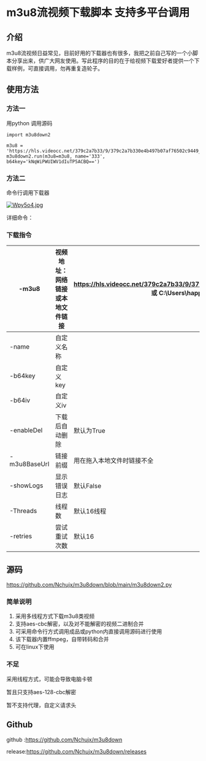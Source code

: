 # m3u8流视频下载脚本 支持多平台调用

## 介绍

m3u8流视频日益常见，目前好用的下载器也有很多，我把之前自己写的一个小脚本分享出来，供广大网友使用。写此程序的目的在于给视频下载爱好者提供一个下载样例，可直接调用，勿再重复造轮子。

## 使用方法

### 方法一

用python 调用源码

```
import m3u8down2

m3u8 = 'https://hls.videocc.net/379c2a7b33/9/379c2a7b330e4b497b07af76502c9449_1.m3u8'
m3u8down2.run(m3u8=m3u8, name='333', b64key='kNqWiPWUIWV1dIuTP5ACBQ==')
```

### 方法二

命令行调用下载器

[![Wpy5o4.jpg](https://z3.ax1x.com/2021/07/10/Wpy5o4.jpg)](https://imgtu.com/i/Wpy5o4)

详细命令：

### 下载指令

| -m3u8        | 视频地址：网络链接或本地文件链接 | https://hls.videocc.net/379c2a7b33/9/379c2a7b330e4b497b07af76502c9449_1.m3u8 或 C:\Users\happy\Downloads\v.f230 |
| ------------ | -------------------------------- | ------------------------------------------------------------ |
| -name        | 自定义名称                       |                                                              |
| -b64key      | 自定义key                        |                                                              |
| -b64iv       | 自定义iv                         |                                                              |
| -enableDel   | 下载后自动删除                   | 默认为True                                                   |
| -m3u8BaseUrl | 链接前缀                         | 用在拖入本地文件时链接不全                                   |
| -showLogs    | 显示错误日志                     | 默认False                                                    |
| -Threads     | 线程数                           | 默认16线程                                                   |
| -retries     | 尝试重试次数                     | 默认16                                                       |

## 源码

https://github.com/Nchujx/m3u8down/blob/main/m3u8down2.py

### 简单说明

1. 采用多线程方式下载m3u8类视频
2. 支持aes-cbc解密，以及对不能解密的视频二进制合并
3. 可采用命令行方式调用成品或python内直接调用源码进行使用
4. 该下载器内置ffmpeg，自带转码和合并
5. 可在linux下使用

### 不足

采用线程方式，可能会导致电脑卡顿

暂且只支持aes-128-cbc解密

暂不支持代理，自定义请求头

## Github

github :https://github.com/Nchujx/m3u8down

release:https://github.com/Nchujx/m3u8down/releases







